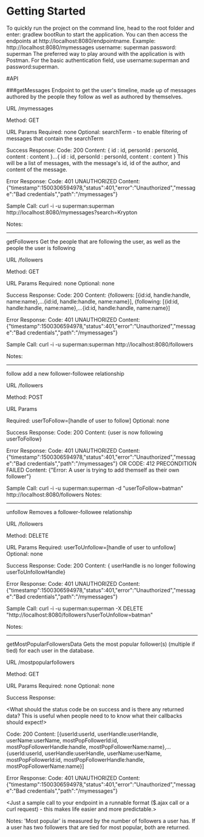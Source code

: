 

# Getting Started


To quickly run the project on the command line, head to the root folder and enter:
gradlew bootRun
to start the application. You can then access the endpoints at http://localhost:8080/endpointname.
Example: http://localhost:8080/mymessages	username: superman password: superman
The preferred way to play around with the application is with Postman. For the basic authentication
field, use username:superman and password:superman.



#API


###getMessages
Endpoint to get the user's timeline, made up of messages authored by the people they follow as well as authored by themselves.

URL
/mymessages

Method:
GET

URL Params
Required: none
Optional: searchTerm - to enable filtering of messages that contain the searchTerm

Success Response:
Code: 200 
Content: { id : id, personId : personId, content : content }...{ id : id, personId : personId, content : content }
This will be a list of messages, with the message's id, id of the author, and content of the message.

Error Response:
Code: 401 UNAUTHORIZED 
Content: {"timestamp":1500306594978,"status":401,"error":"Unauthorized","message":"Bad credentials","path":"/mymessages"}

Sample Call:
curl -i -u superman:superman http://localhost:8080/mymessages?search=Krypton

Notes:

_____________
getFollowers
Get the people that are following the user, as well as the people the user is following

URL
/followers

Method:
GET

URL Params
Required: none
Optional: none

Success Response:
Code: 200 
Content: {followers: [{id:id, handle:handle, name:name},...{id:id, handle:handle, name:name}],
		{following: [{id:id, handle:handle, name:name},...{id:id, handle:handle, name:name}]

Error Response:
Code: 401 UNAUTHORIZED 
Content: {"timestamp":1500306594978,"status":401,"error":"Unauthorized","message":"Bad credentials","path":"/mymessages"}

Sample Call:
curl -i -u superman:superman http://localhost:8080/followers

Notes:

_____________
follow
add a new follower-followee relationship

URL
/followers

Method:
POST

URL Params

Required: userToFollow=[handle of user to follow]
Optional: none

Success Response:
Code: 200 
Content: {user is now following userToFollow}

Error Response:
Code: 401 UNAUTHORIZED 
Content: {"timestamp":1500306594978,"status":401,"error":"Unauthorized","message":"Bad credentials","path":"/mymessages"}
OR
CODE: 412 PRECONDITION FAILED
Content: {"Error: A user is trying to add themself as their own follower"}

Sample Call:
curl -i -u superman:superman -d "userToFollow=batman" http://localhost:8080/followers
Notes:

________
unfollow
Removes a follower-followee relationship

URL
/followers

Method:
DELETE

URL Params
Required:
userToUnfollow=[handle of user to unfollow]
Optional: none

Success Response:
Code: 200 
Content: { userHandle is no longer following userToUnfollowHandle}

Error Response:
Code: 401 UNAUTHORIZED 
Content: {"timestamp":1500306594978,"status":401,"error":"Unauthorized","message":"Bad credentials","path":"/mymessages"}

Sample Call:
curl -i -u superman:superman -X DELETE "http://localhost:8080/followers?userToUnfollow=batman"

Notes:

_________
getMostPopularFollowersData
Gets the most popular follower(s) (multiple if tied) for each user in the database.

URL
/mostpopularfollowers

Method:
GET

URL Params
Required: none
Optional: none

Success Response:

<What should the status code be on success and is there any returned data? This is useful when people need to to know what their callbacks should expect!>

Code: 200 
Content: [{userId:userId, userHandle:userHandle, userName:userName, mostPopFollowerId:id, mostPopFollowerHandle:handle, mostPopFollowerName:name},...{userId:userId, userHandle:userHandle, userName:userName, mostPopFollowerId:id, mostPopFollowerHandle:handle, mostPopFollowerName:name}]

Error Response:
Code: 401 UNAUTHORIZED 
Content: {"timestamp":1500306594978,"status":401,"error":"Unauthorized","message":"Bad credentials","path":"/mymessages"}

<Just a sample call to your endpoint in a runnable format ($.ajax call or a curl request) - this makes life easier and more predictable.>

Notes:
'Most popular' is measured by the number of followers a user has. If a user has two followers that are tied for most popular, both are returned.
